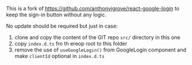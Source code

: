 This is a fork of https://github.com/anthonyjgrove/react-google-login to keep the sign-in button without any logic.

No update should be required but just in case:

1. clone and copy the content of the GIT repo `src/` directory in this one
2. copy `index.d.ts` fro th ereop root to this folder
3. remove the use of `useGoogleLogin()` from GoogleLogin component and make `clientId` optional in `index.d.ts`